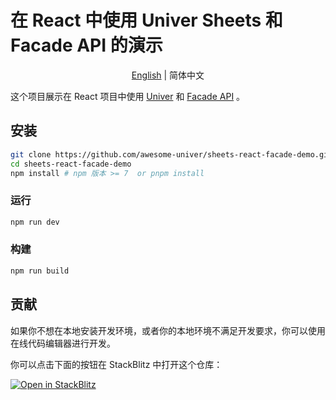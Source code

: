 # 在 React 中使用 Univer Sheets 和 Facade API 的演示

<p align="center">
    <a href="./README.md">English</a>
    |
    简体中文
</p>

这个项目展示在 React 项目中使用 [Univer](https://github.com/dream-num/univer) 和 [Facade API](https://univer.ai/guides/facade/) 。

## 安装

```bash
git clone https://github.com/awesome-univer/sheets-react-facade-demo.git
cd sheets-react-facade-demo
npm install # npm 版本 >= 7  or pnpm install
```

### 运行

```bash
npm run dev
```

### 构建

```bash
npm run build
```

## 贡献

如果你不想在本地安装开发环境，或者你的本地环境不满足开发要求，你可以使用在线代码编辑器进行开发。

你可以点击下面的按钮在 StackBlitz 中打开这个仓库：

[![Open in StackBlitz](https://developer.stackblitz.com/img/open_in_stackblitz.svg)](https://stackblitz.com/github/awesome-univer/sheets-react-facade-demo)
